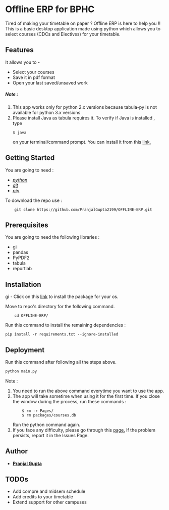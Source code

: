 # Offline ERP for BPHC 
Tired of making your timetable on paper ? Offline ERP is here to help you !!
This is a basic desktop application made using python which allows you to select courses (CDCs and Electives) for your timetable.  
 
## Features
It allows you to - 

  - Select your courses 
  - Save it in pdf format
  - Open your last saved/unsaved work
 
##### Note :
1. This app works only for python 2.x versions because tabula-py is not available for python 3.x versions
2. Please install Java as tabula requires it. 
    To verify if Java is installed , type 
    ```
    $ java
    ```
    on your terminal/command prompt.
    You can install it from this [link.](https://java.com/en/download/help/download_options.xml)

## Getting Started
You are going to need :
- [_python_](https://www.python.org/downloads/source/)
- [_git_](https://git-scm.com/downloads/)
- [_pip_](https://pip.pypa.io/en/stable/installing/)


    
To download the repo use : 
```
    git clone https://github.com/PranjalGupta2199/OFFLINE-ERP.git
```



##  Prerequisites
You are going to need the following libraries :
- gi
- pandas 
- PyPDF2 
- tabula 
- reportlab

## Installation
gi - Click on this [link](http://pygobject.readthedocs.io/en/latest/getting_started.html) to install the package for your os.

 
Move to repo's directory for the following command.
```
    cd OFFLINE-ERP/
 ```

Run this command to install the remaining dependencies : 

    pip install -r requirements.txt --ignore-installed 

## Deployment 
Run this command after following all the steps above.

```python
python main.py 
```
Note :
1. You need to run the above command everytime you want to use the app. 
2. The app will take sometime when using it for the first time. If you close the window during the process, run these commands :
    ```
        $ rm -r Pages/
        $ rm packages/courses.db
    ```
    Run the python command again.
3. If you face any difficulty, please go through this [page.](https://github.com/chezou/tabula-py) If the problem persists, report it in the Issues Page.

## Author
-  [**Pranjal Gupta**](https://github.com/PranjalGupta2199/)

## TODOs

- Add compre and midsem schedule 
- Add credits to your timetable
- Extend support for other campuses 

